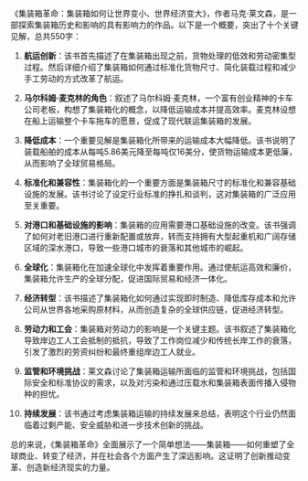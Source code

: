 《集装箱革命：集装箱如何让世界变小、世界经济变大》，作者马克·莱文森，是一部探索集装箱历史和影响的具有影响力的作品。以下是一个概要，突出了十个关键见解，总共550字：

1. **航运创新**：该书首先描述了在集装箱出现之前，货物处理的低效和劳动密集型过程。然后详细介绍了集装箱如何通过标准化货物尺寸、简化装载过程和减少手工劳动的方式改革了航运。

2. **马尔科姆·麦克林的角色**：叙述了马尔科姆·麦克林，一个富有创业精神的卡车公司老板，构想了集装箱化的概念，以降低运输成本并提高效率。麦克林设想在船上运输整个卡车拖车的愿景，促成了现代联运集装箱的发展。

3. **降低成本**：一个重要见解是集装箱化所带来的运输成本大幅降低。该书说明了装载船舶的成本从每吨5.86美元降至每吨仅16美分，使货物运输成本更低廉，从而影响了全球贸易格局。

4. **标准化和兼容性**：集装箱化的一个重要方面是集装箱尺寸的标准化和兼容基础设施的发展。该书讨论了设定行业标准的挣扎和谈判，这对集装箱的广泛应用至关重要。

5. **对港口和基础设施的影响**：集装箱的应用需要港口基础设施的改变。该书强调了如何对老旧港口进行重新配置或放弃，转而支持拥有大型起重机和广阔存储区域的深水港口，导致一些港口城市的衰落和其他城市的崛起。

6. **全球化**：集装箱化在加速全球化中发挥着重要作用。通过使航运高效和廉价，集装箱允许生产的全球分配，促进国际贸易和经济一体化。

7. **经济转型**：该书描述了集装箱化如何通过实现即时制造、降低库存成本和允许公司从世界各地采购原材料，从而创造复杂的全球供应链，促进经济转型。

8. **劳动力和工会**：集装箱对劳动力的影响是一个关键主题。该书叙述了集装箱化导致岸边工人工会抵制的抵抗，导致了工作岗位减少和传统长岸工作的衰落，引发了激烈的劳资纠纷和最终重组岸边工人就业。

9. **监管和环境挑战**：莱文森讨论了集装箱运输所面临的监管和环境挑战，包括国际安全和标准协议的需求，以及对污染和通过压载水和集装箱表面传播入侵物种的担忧。

10. **持续发展**：该书通过考虑集装箱运输的持续发展来总结，表明这个行业仍然面临着过剩产能、安全威胁和进一步技术创新的挑战。

总的来说，《集装箱革命》全面展示了一个简单想法——集装箱——如何重塑了全球商业、转变了经济，并在社会各个方面产生了深远影响。这证明了创新推动变革、创造新经济现实的力量。